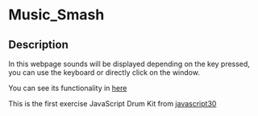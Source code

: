 # Music_Smash

## Description

In this webpage sounds will be displayed depending on the key pressed, you can use the keyboard or directly click on the window.

You can see its functionality in [here](jaelaguilar.github.io/music_smash/)

This is the first exercise JavaScript Drum Kit from [javascript30](https://javascript30.com/)

